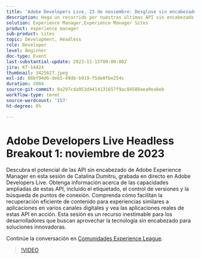 ```yaml
---
title: 'Adobe Developers Live, 23 de noviembre: Desglose sin encabezado 1'
description: Haga un recorrido por nuestras últimas API sin encabezado y conozca las funcionalidades ampliadas de estas API, incluidas el etiquetado, el control de versiones y la búsqueda de puntos finales. Comprenda cómo facilitan la recuperación eficiente de contenido para experiencias similares a aplicaciones en varios canales digitales y vea las aplicaciones reales de estas API en acción. Esta sesión es un recurso inestimable para los desarrolladores que buscan aprovechar la tecnología sin encabezado para soluciones innovadoras.
solution: Experience Manager,Experience Manager Sites
product: experience manager
sub-product: sites
topic: Development, Headless
role: Developer
level: Beginner
doc-type: Event
last-substantial-update: 2023-11-15T00:00:00Z
jira: KT-14424
thumbnail: 3425627.jpeg
exl-id: 86bf94d6-deb5-49db-b919-f5de0fbe254c
duration: 2004
source-git-commit: 9a297cda953d4414131657f9ac84580aea0eabeb
workflow-type: tm+mt
source-wordcount: '157'
ht-degree: 0%

---
```


# Adobe Developers Live Headless Breakout 1: noviembre de 2023

Descubra el potencial de las API sin encabezado de Adobe Experience Manager en esta sesión de Catalina Dumitru, grabada en directo en Adobe Developers Live. Obtenga información acerca de las capacidades ampliadas de estas API, incluido el etiquetado, el control de versiones y la búsqueda de puntos de conexión. Comprenda cómo facilitan la recuperación eficiente de contenido para experiencias similares a aplicaciones en varios canales digitales y vea las aplicaciones reales de estas API en acción. Esta sesión es un recurso inestimable para los desarrolladores que buscan aprovechar la tecnología sin encabezado para soluciones innovadoras.

Continúe la conversación en [Comunidades Experience League](https://adobe.ly/3rJfZcN).

>[!VIDEO](https://video.tv.adobe.com/v/3425627/?learn=on)
